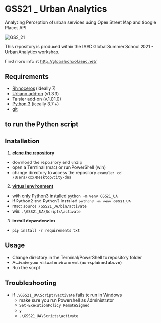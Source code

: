 # GSS21 _ Urban Analytics
Analyzing Perception of urban services using Open Street Map and Google Places API

![GSS_21](https://user-images.githubusercontent.com/50297074/114306399-35bd1980-9adc-11eb-82d6-957b61c523ca.jpg)

This repository is produced within the IAAC Global Summer School 2021 - Urban Analytics workshop.

Find more info at http://globalschool.iaac.net/

## Requirements
- [Rhinoceros](https://www.rhino3d.com/download/) (ideally 7)
- [Urbano add-on](https://www.food4rhino.com/app/urbano) (v1.3.3)
- [Tarsier add-on](https://www.food4rhino.com/en/app/tarsier) (v.1.0.1.0)
- [Python 3](https://www.python.org/downloads/) (ideally 3.7 +)
- [git](https://www.atlassian.com/git/tutorials/install-git)

## to run the Python script
## Installation
1. **[clone the repository](https://help.github.com/en/github/creating-cloning-and-archiving-repositories/cloning-a-repository)**
  - download the repository and unzip
  - open a Terminal (mac) or run PowerShell (win)
  - change directory to access the repository `example: cd /Users/xxx/Desktop/city-dna`
2. **[virtual environment](https://docs.python.org/3/tutorial/venv.html)**
  - with only Python3 installed `python -m venv GSS21_UA`
  - if Python2 and Python3 installed `python3 -m venv GSS21_UA`
  -  mac: `source /GSS21_UA/bin/activate`
  -  win: `.\GSS21_UA\Scripts\activate`
3. **install dependencies**
  - `pip install -r requirements.txt`

## Usage
- Change directory in the Terminal/PowerShell to repository folder
- Activate your virtual environment (as explained above)
- Run the script

## Troubleshooting
- if `.\GSS21_UA\Scripts\activate` fails to run in Windows
  - make sure you run Powershell as Administrator 
  - `Set-ExecutionPolicy RemoteSigned`
  - `y`
  - `.\GSS21_UA\Scripts\activate`
